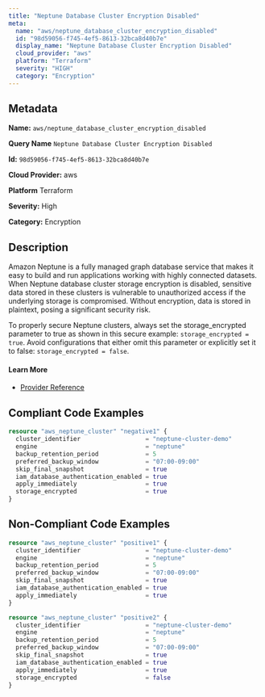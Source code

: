 ```yaml
---
title: "Neptune Database Cluster Encryption Disabled"
meta:
  name: "aws/neptune_database_cluster_encryption_disabled"
  id: "98d59056-f745-4ef5-8613-32bca8d40b7e"
  display_name: "Neptune Database Cluster Encryption Disabled"
  cloud_provider: "aws"
  platform: "Terraform"
  severity: "HIGH"
  category: "Encryption"
---
```

## Metadata

**Name:** `aws/neptune_database_cluster_encryption_disabled`

**Query Name** `Neptune Database Cluster Encryption Disabled`

**Id:** `98d59056-f745-4ef5-8613-32bca8d40b7e`

**Cloud Provider:** aws

**Platform** Terraform

**Severity:** High

**Category:** Encryption

## Description
Amazon Neptune is a fully managed graph database service that makes it easy to build and run applications working with highly connected datasets. When Neptune database cluster storage encryption is disabled, sensitive data stored in these clusters is vulnerable to unauthorized access if the underlying storage is compromised. Without encryption, data is stored in plaintext, posing a significant security risk.

To properly secure Neptune clusters, always set the storage_encrypted parameter to true as shown in this secure example: `storage_encrypted = true`. Avoid configurations that either omit this parameter or explicitly set it to false: `storage_encrypted = false`.

#### Learn More

 - [Provider Reference](https://registry.terraform.io/providers/hashicorp/aws/latest/docs/resources/neptune_cluster#storage_encrypted)


## Compliant Code Examples
```terraform
resource "aws_neptune_cluster" "negative1" {
  cluster_identifier                  = "neptune-cluster-demo"
  engine                              = "neptune"
  backup_retention_period             = 5
  preferred_backup_window             = "07:00-09:00"
  skip_final_snapshot                 = true
  iam_database_authentication_enabled = true
  apply_immediately                   = true
  storage_encrypted                   = true
}
```
## Non-Compliant Code Examples
```terraform
resource "aws_neptune_cluster" "positive1" {
  cluster_identifier                  = "neptune-cluster-demo"
  engine                              = "neptune"
  backup_retention_period             = 5
  preferred_backup_window             = "07:00-09:00"
  skip_final_snapshot                 = true
  iam_database_authentication_enabled = true
  apply_immediately                   = true
}

resource "aws_neptune_cluster" "positive2" {
  cluster_identifier                  = "neptune-cluster-demo"
  engine                              = "neptune"
  backup_retention_period             = 5
  preferred_backup_window             = "07:00-09:00"
  skip_final_snapshot                 = true
  iam_database_authentication_enabled = true
  apply_immediately                   = true
  storage_encrypted                   = false
}
```
